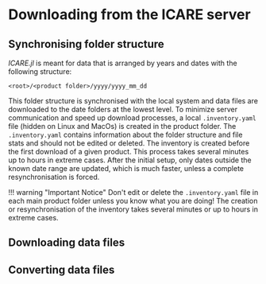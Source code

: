 # Downloading from the ICARE server

## Synchronising folder structure

_ICARE.jl_ is meant for data that is arranged by years and dates with the following structure:

    <root>/<product folder>/yyyy/yyyy_mm_dd

This folder structure is synchronised with the local system and data files are downloaded to
the date folders at the lowest level. To minimize server communication and speed up download
processes, a local `.inventory.yaml` file (hidden on Linux and MacOs) is created in the product
folder. The `.inventory.yaml` contains information about the folder structure and file stats
and should not be edited or deleted. The inventory is created before the first download of a
given product. This process takes several minutes up to hours in extreme cases. After the initial
setup, only dates outside the known date range are updated, which is much faster, unless a
complete resynchronisation is forced.

!!! warning "Important Notice"
    Don't edit or delete the `.inventory.yaml` file in each main product folder unless you know
    what you are doing! The creation or resynchronisation of the inventory takes several minutes
    or up to hours in extreme cases.

## Downloading data files

## Converting data files
